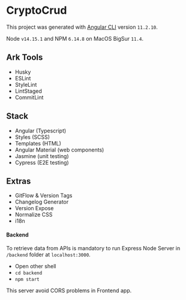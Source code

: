 # CryptoCrud

This project was generated with [Angular CLI](https://github.com/angular/angular-cli) version `11.2.10`.

Node `v14.15.1` and NPM `6.14.8` on MacOS BigSur `11.4`.

## Ark Tools
- Husky
- ESLint
- StyleLint
- LintStaged
- CommitLint

## Stack
- Angular (Typescript)
- Styles (SCSS)
- Templates (HTML)
- Angular Material (web components)
- Jasmine (unit testing)
- Cypress (E2E testing)

## Extras
- GitFlow & Version Tags
- Changelog Generator
- Version Expose
- Normalize CSS
- i18n

#### Backend

To retrieve data from APIs is mandatory to run Express Node Server in `/backend` folder at `localhost:3000`.
- Open other shell
- `cd backend`
- `npm start`

This server avoid CORS problems in Frontend app.
